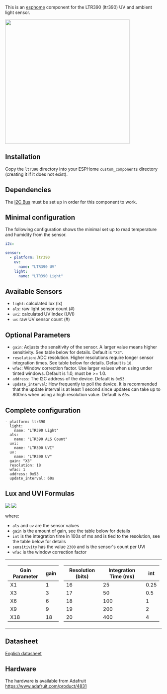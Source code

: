 This is an [esphome](https://esphome.io) component for the LTR390 (ltr390) UV and ambient light sensor.

[<img src="https://cdn-shop.adafruit.com/970x728/4831-04.jpg" width="400px">](https://www.adafruit.com/product/4831)

## Installation
Copy the `ltr390` directory into your ESPHome `custom_components` directory (creating it if it does not exist).

## Dependencies
The [I2C Bus](https://esphome.io/components/i2c.html#i2c) must be set up in order for this component to work.

## Minimal configuration
The following configuration shows the minimal set up to read temperature and humidity from the sensor.
```yaml
i2c:

sensor:
  - platform: ltr390
    uv:
      name: "LTR390 UV"
    light:
      name: "LTR390 Light"
```

## Available Sensors

- `light`: calculated lux (lx)
- `als`: raw light sensor count (#)
- `uvi`: calculated UV Index (UVI)
- `uv`: raw UV sensor count (#)

## Optional Parameters

- `gain`: Adjusts the sensitivity of the sensor. A larger value means higher sensitivity. See table below for details. Default is ``"X3"``.
- `resolution`: ADC resolution. Higher resolutions require longer sensor integration times. See table below for details. Default is `18`.
- `wfac`: Window correction factor. Use larger values when using under tinted windows. Default is 1.0, must be >= 1.0.
- `address`: The I2C address of the device. Default is `0x53`.
- `update_interval`: How frequently to poll the device. It is recommended that the update interval is at least 1 second since updates can take up to 800ms when using a high resolution value. Default is `60s`.

## Complete configuration

```
- platform: ltr390
  light:
    name: "LTR390 Light"
  als:
    name: "LTR390 ALS Count"
  uvi:
    name: "LTR390 UVI"
  uv:
    name: "LTR390 UV"
  gain: "X3"
  resolution: 18
  wfac: 1
  address: 0x53
  update_interval: 60s

```

## Lux and UVI Formulas

<img src="https://latex.codecogs.com/gif.latex?\text{lux}&space;=&space;\frac{0.6&space;\times&space;\text{als}}{\text{gain}&space;\times&space;\text{int}}&space;\times&space;\text{wfac}" />

<img src="https://latex.codecogs.com/gif.latex?\text{UVI}&space;=&space;\frac{\text{uv}}{\text{sensitivity}}&space;\times&space;\text{wfac}" />

where:
- `als` and `uv` are the sensor values
- `gain` is the amount of gain, see the table below for details
- `int` is the integration time in 100s of ms and is tied to the resolution, see the table below for details
- `sensitivity` has the value `2300` and is the sensor's count per UVI
- `wfac` is the window correction factor

<table>

<tr><td>

| Gain Parameter | gain       |
|----------------|------------|
| X1             | 1          |
| X3             | 3          |
| X6             | 6          |
| X9             | 9          |
| X18            | 18         |

</td><td>

| Resolution (bits) | Integration Time (ms) | int  |
|-------------------|-----------------------|------|
| 16                | 25                    | 0.25 |
| 17                | 50                    | 0.5  |
| 18                | 100                   | 1    |
| 19                | 200                   | 2    |
| 20                | 400                   | 4    |

</td></tr>

</table>

## Datasheet

[English datasheet](https://optoelectronics.liteon.com/upload/download/DS86-2015-0004/LTR-390UV_Final_%20DS_V1%201.pdf)

## Hardware

The hardware is available from Adafruit https://www.adafruit.com/product/4831
